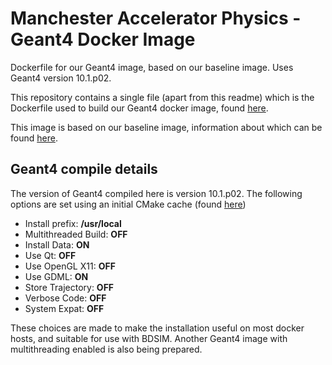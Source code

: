 # Manchester Accelerator Physics - Geant4 Docker Image
Dockerfile for our Geant4 image, based on our baseline image. Uses Geant4 version 10.1.p02.

This repository contains a single file (apart from this readme) which is the Dockerfile used to build our Geant4 docker image, found [here]().

This image is based on our baseline image, information about which can be found [here](https://github.com/manacc/dockerfiles-baseline).

## Geant4 compile details
The version of Geant4 compiled here is version 10.1.p02. The following options are set using an initial CMake cache (found [here](https://github.com/afg1/Geant4-install))

- Install prefix: **/usr/local**
- Multithreaded Build: **OFF**
- Install Data: **ON**
- Use Qt: **OFF**
- Use OpenGL X11: **OFF**
- Use GDML: **ON**
- Store Trajectory: **OFF**
- Verbose Code: **OFF**
- System Expat: **OFF**

These choices are made to make the installation useful on most docker hosts, and suitable for use with BDSIM. Another Geant4 image with multithreading enabled is also being prepared.

